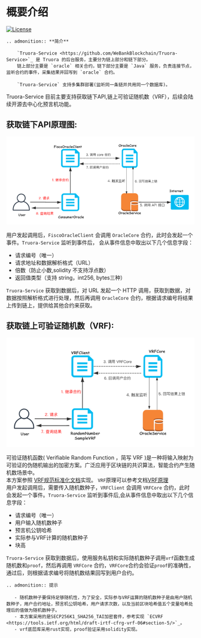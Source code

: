 # 概要介绍

[![License](https://img.shields.io/badge/license-Apache%202-4EB1BA.svg)](https://www.apache.org/licenses/LICENSE-2.0.html)    


```eval_rst
.. admonition:: **简介**

    `Truora-Service <https://github.com/WeBankBlockchain/Truora-Service>`_ 是 Truora 的后台服务，主要分为链上部分和链下部分。  
    链上部分主要是 `oracle` 相关合约，链下部分主要是 `Java` 服务，负责连接节点，监听合约的事件，采集结果并回写到 `oracle` 合约。  

    `Truora-Service` 支持多集群部署(监听同一条链并共用同一个数据库)。

```

Truora-Service 目前主要支持获取链下API,链上可验证随机数（VRF），后续会陆续开源去中心化预言机功能。

## 获取链下API原理图:
     
![api](../../images/oracle-yhb.png)   

  用户发起调用后，`FiscoOracleClient` 会调用 `OracleCore` 合约，此时会发起一个事件。`Truora-Service` 监听到事件后， 会从事件信息中取出以下几个信息字段：
  
   - 请求编号（唯一）
   - 请求地址和数据解析格式（URL）
   - 倍数（防止小数,solidity 不支持浮点数）
   - 返回值类型（支持 string，int256, bytes三种）
     
  `Truora-Service` 获取到数据后，对 URL 发起一个 HTTP 调用，获取到数据，对数据按照解析格式进行处理，然后再调用 `OracleCore` 合约，根据请求编号将结果上传到链上，提供给其他合约来获取。

## 获取链上可验证随机数（VRF):
![vrf](../../images/VRF.png)  
 
  可验证随机函数( Verifiable Random Function ，简写 VRF )是一种将输入映射为可验证的伪随机输出的加密方案。广泛应用于区块链的共识算法，智能合约产生随机数场景中。  
  本方案参照 [VRF规范标准化文档](https://tools.ietf.org/html/draft-irtf-cfrg-vrf-06#section-5)实现。
  `VRF`原理可以参考文档[VRF原理](./VRF.md)   
  用户发起调用后，需要传入随机数种子，`VRFClient` 会调用 `VRFCore` 合约，此时会发起一个事件。`Truora-Service` 监听到事件后,会从事件信息中取出以下几个信息字段：
   - 请求编号（唯一）
   - 用户输入随机数种子
   - 预言机公钥哈希
   - 实际参与VRF计算的随机数种子  
   - 块高    
 
   `Truora-Service` 获取到数据后，使用服务私钥和实际随机数种子调用`vrf`函数生成随机数和`proof`，然后再调用 `VRFCore` 合约，`VRFCore`合约会验证`proof`的准确性，通过后，则根据请求编号将随机数结果回写到用户合约。

```eval_rst 
.. admonition:: 提示

   - 随机数种子要保持足够随机性，为了安全，实际参与VRF运算的随机数种子是由用户随机数种子，用户合约地址，预言机公钥哈希，用户请求次数，以及当前区块哈希值五个变量哈希处理后的值做为随机数种子。
   - 本方案采用的是SECP256K1_SHA256_TAI加密套件，参考实现 `ECVRF <https://tools.ietf.org/html/draft-irtf-cfrg-vrf-06#section-5/>`_。
   - vrf底层库采用rust实现，proof验证采用solidity实现。

```    
  
       


